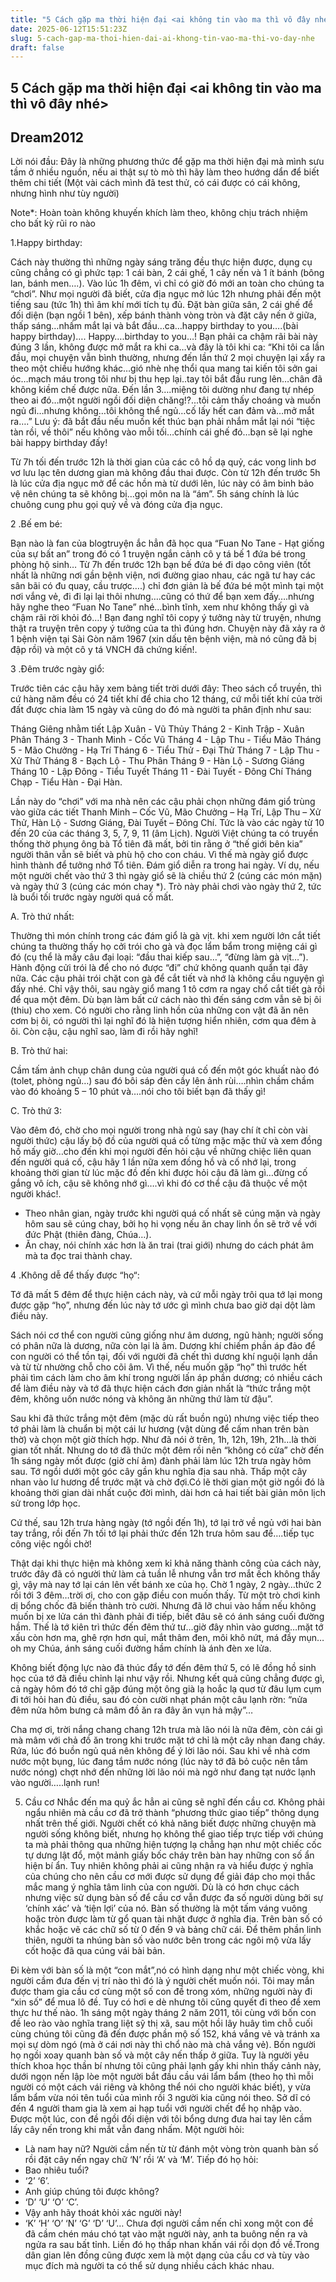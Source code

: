 ```yaml
---
title: "5 Cách gặp ma thời hiện đại <ai không tin vào ma thì vô đây nhé>"
date: 2025-06-12T15:51:23Z
slug: 5-cach-gap-ma-thoi-hien-dai-ai-khong-tin-vao-ma-thi-vo-day-nhe
draft: false
---
```


## 5 Cách gặp ma thời hiện đại <ai không tin vào ma thì vô đây nhé>

## Dream2012

Lời nói đầu: Đây là những phương thức để gặp ma thời hiện đại mà mình sưu tầm ở nhiều nguồn, nếu ai thật sự tò mò thì hãy làm theo hướng dẩn để biết thêm chi tiết (Một vài cách mình đã test thử, có cái được có cái không, nhưng hình như tùy người)
 
Note*: Hoàn toàn không khuyến khích làm theo, không chịu trách nhiệm cho bất kỳ rũi ro nào
 
1.Happy birthday:
 
Cách này thường thì những ngày sáng trăng đều thực hiện được, dụng cụ cũng chẳng có gì phức tạp: 1 cái bàn, 2 cái ghế, 1 cây nến và 1 ít bánh (bông lan, bánh men….). 
Vào lúc 1h đêm, vì chỉ có giờ đó mới an toàn cho chúng ta “chơi”. Như mọi người đã biết, cửa địa ngục mở lúc 12h nhưng phải đến một tiếng sau (tức 1h) thì âm khí mới tích tụ đủ. 
Đặt bàn giữa sân, 2 cái ghế để đối diện (bạn ngồi 1 bên), xếp bánh thành vòng tròn và đặt cây nến ở giữa, thấp sáng…nhấm mắt lại và bắt đầu…ca…happy birthday to you….(bài happy birthday)…. Happy….birthday to you…! Bạn phải ca chậm rãi bài này đúng 3 lần, không được mở mắt ra khi ca…và đây là tôi khi ca: 
“Khi tôi ca lần đầu, mọi chuyện vẫn bình thường, nhưng đến lần thứ 2 mọi chuyện lại xẩy ra theo một chiều hướng khác…gió nhè nhẹ thổi qua mang tai kiến tôi sởn gai óc…mạch máu trong tôi như bị thu hẹp lại..tay tôi bắt đầu rung lên…chân đã không kiềm chế được nữa. Đến lần 3….miệng tôi dường như đang tự nhép theo ai đó…một người ngồi đối diện chăng!?...tôi cảm thấy choáng và muốn ngủ đi…nhưng không…tôi không thể ngủ…cố lấy hết can đảm và…mở mắt ra….” 
Lưu ý: đã bắt đầu nếu muốn kết thúc bạn phải nhắm mắt lại nói “tiệc tàn rồi, về thôi” nếu không vào mỗi tối…chính cái ghế đó…bạn sẽ lại nghe bài happy birthday đấy! 
 
Từ 7h tối đến trước 12h là thời gian của các cô hồ dạ quỷ, các vong linh bơ vơ lưu lạc tên dương gian mà không đầu thai được. Còn từ 12h đến trước 5h là lúc cửa địa ngục mở để các hồn mà từ dưới lên, lúc này có âm binh bảo vệ nên chúng ta sẽ không bị…gọi môn na là “ám”. 5h sáng chính là lúc chuông cung phu gọi quỷ về và đóng cửa địa ngục.
 
2 .Bế em bé:
 
Bạn nào là fan của blogtruyện ắc hẳn đã học qua “Fuan No Tane - Hạt giống của sự bất an” trong đó có 1 truyện ngắn cảnh cô y tá bế 1 đứa bé trong phòng hộ sinh… 
Từ 7h đến trước 12h bạn bế đứa bé đi dạo công viên (tốt nhất là những nơi gần bệnh viện, nơi đường giao nhau, các ngã tư hay các sân bãi có đu quay, cầu trược….) chỉ đơn giản là bế đứa bé một mình tại một nơi vắng vẻ, đi đi lại lại thôi nhưng….cũng có thứ để bạn xem đấy….nhưng hãy nghe theo “Fuan No Tane” nhé…bình tĩnh, xem như không thấy gì và chậm rãi rời khỏi đó…! 
Bạn đang nghĩ tôi copy ý tưởng này từ truyện, nhưng thật ra truyện trên copy ý tưởng của ta thì đúng hơn. Chuyện này đã xảy ra ở 1 bệnh viện tại Sài Gòn năm 1967 (xin dấu tên bệnh viện, mà nó cũng đã bị đập rồi) và một cô y tá VNCH đã chứng kiến!.
 
3 .Đêm trước ngày giổ:
 
Trước tiên các cậu hãy xem bảng tiết trời dưới đây: 
Theo sách cổ truyền, thì cứ hàng năm đều có 24 tiết khí để chia cho 12 tháng, cứ mỗi tiết khí của trời đất được chia làm 15 ngày và cũng do đó mà người ta phân định như sau: 
 
 
Tháng Giêng nhằm tiết Lập Xuân - Vũ Thủy 
Tháng 2 - Kinh Trập - Xuân Phân 
Tháng 3 - Thanh Minh - Cốc Vũ 
Tháng 4 - Lập Thu - Tiểu Mão 
Tháng 5 - Mão Chưởng - Hạ Trí 
Tháng 6 - Tiểu Thử - Đại Thử 
Tháng 7 - Lập Thu - Xử Thử 
Tháng 8 - Bạch Lộ - Thu Phân 
Tháng 9 - Hàn Lộ - Sương Giáng 
Tháng 10 - Lập Đông - Tiểu Tuyết 
Tháng 11 - Đài Tuyết - Đông Chí 
Tháng Chạp - Tiểu Hàn - Đại Hàn. 
 
Lần này do “chơi” với ma nhà nên các cậu phải chọn những đám giổ trùng vào giữa các tiết Thanh Minh – Cốc Vũ, Mão Chưởng – Hạ Trí, Lập Thu – Xử Thử, Hàn Lộ - Sương Giáng, Đài Tuyết – Đông Chí. Tức là vào các ngày từ 10 đến 20 của các tháng 3, 5, 7, 9, 11 (âm Lịch). 
Người Việt chúng ta có truyền thống thờ phụng ông bà Tổ tiên đã mất, bởi tin rằng ở “thế giới bên kia” người thân vẫn sẽ biết và phù hộ cho con cháu. Vì thế mà ngày giổ được hình thành để tưởng nhớ Tổ tiên. 
Đám giổ diễn ra trong hai ngày. Ví dụ, nếu một người chết vào thứ 3 thì ngày giổ sẽ là chiều thứ 2 (cúng các món mặn) và ngày thứ 3 (cúng các món chay *). Trò này phải chơi vào ngày thứ 2, tức là buổi tối trước ngày người quá cố mất.
 
A. Trò thứ nhất:
 
 
Thường thì món chính trong các đám giổ là gà vịt. khi xem người lớn cắt tiết chúng ta thường thấy họ cởi trói cho gà và đọc lẩm bẩm trong miệng cái gì đó (cụ thể là mấy câu đại loại: “đầu thai kiếp sau…”, “đừng làm gà vịt…”). Hành động cửi trói là để cho nó được “đi” chứ không quanh quẩn tại đây nữa. 
Các cậu phải trói chặt con gà để cắt tiết và nhớ là không cầu nguyện gì đấy nhé. Chỉ vậy thôi, sau ngày giổ mang 1 tô cơm ra ngay chổ cắt tiết gà rồi để qua một đêm. Dù bạn làm bất cứ cách nào thì đến sáng cơm vẫn sẽ bị ôi (thiu) cho xem. 
Có người cho rằng linh hồn của những con vật đã ăn nên cơm bị ôi, có người thì lại nghĩ đó là hiện tượng hiển nhiên, cơm qua đêm à ôi. Còn cậu, cậu nghĩ sao, làm đi rồi hãy nghĩ!
 
 
B. Trò thứ hai:
 
 
Cầm tấm ảnh chụp chân dung của người quá cố đến một góc khuất nào đó (tolet, phòng ngủ…) sau đó bôi sáp đèn cầy lên ảnh rùi….nhìn chầm chầm vào đó khoảng 5 – 10 phút và….nói cho tôi biết bạn đã thấy gì!
 
 
C. Trò thứ 3:
 
 
Vào đêm đó, chờ cho mọi người trong nhà ngủ say (hay chí ít chỉ còn vài người thức) cậu lấy bộ đồ của người quá cố từng mặc mặc thử và xem đồng hồ mấy giờ…cho đến khi mọi người đến hỏi cậu về những chiệc liên quan đến người quá cố, cậu hãy 1 lần nữa xem đồng hồ và cố nhớ lại, trong khoảng thời gian từ lúc mặc đồ đến khi được hỏi cậu đã làm gì…đừng cố gắng vô ích, cậu sẽ không nhớ gì….vì khi đó cơ thể cậu đã thuộc về một người khác!. 
 
* Theo nhân gian, ngày trước khi người quá cố nhất sẽ cúng mặn và ngày hôm sau sẽ cúng chay, bởi họ hi vọng nếu ăn chay linh ồn sẽ trở về với đức Phật (thiên đàng, Chúa…). 
* Ăn chay, nói chính xác hơn là ăn trai (trai giới) nhưng do cách phát âm mà ta đọc trai thành chay.
 
4 .Không dễ để thấy được “họ“:
 
Tớ đã mất 5 đêm để thực hiện cách này, và cứ mỗi ngày trôi qua tớ lại mong được gặp “họ”, nhưng đến lúc này tớ ước gì mình chưa bao giờ dại dột làm điều này. 
 
 
Sách nói cơ thể con người cũng giống như âm dương, ngũ hành; người sống có phân nữa là dương, nữa còn lại là âm. Dương khí chiếm phần áp đảo để con người có thể tồn tại, đối với người đã chết thì dương khí nguội lạnh dần và từ từ nhường chỗ cho cõi âm. 
Vì thế, nếu muốn gặp “họ” thì trước hết phải tìm cách làm cho âm khí trong người lấn áp phần dương; có nhiều cách để làm điều này và tớ đã thực hiện cách đơn giản nhất là “thức trắng một đêm, không uốn nước nóng và không ăn những thứ làm từ đậu”. 
 
Sau khi đã thức trắng một đêm (mặc dù rất buồn ngủ) nhưng việc tiếp theo tớ phải làm là chuẩn bị một cái lư hương (vật dùng để cấm nhan trên bàn thờ) và chọn một giờ thích hợp. Như đã nói ở trên, 1h, 12h, 19h, 21h…là thời gian tốt nhất. Nhưng do tớ đã thức một đêm rồi nên “không có cửa” chờ đến 1h sáng ngày mốt được (giờ chí âm) đành phải làm lúc 12h trưa ngày hôm sau. 
Tớ ngồi dưới một góc cây gần khu nghĩa địa sau nhà. Thấp một cây nhan vào lư hương để trước mặt và chờ đợi.Có lẽ thời gian một giờ ngồi đó là khoảng thời gian dài nhất cuộc đời mình, dài hơn cả hai tiết bài giản môn lịch sử trong lớp học. 
 
Cứ thế, sau 12h trưa hàng ngày (tớ ngồi đến 1h), tớ lại trở về ngủ với hai bàn tay trắng, rồi đến 7h tối tớ lại phải thức đến 12h trưa hôm sau để….tiếp tục công việc ngồi chờ! 
 
Thật dại khi thực hiện mà không xem kỉ khả năng thành công của cách này, trước đây đã có người thử làm cả tuần lễ nhưng vẫn trơ mắt ếch không thấy gì, vậy mà nay tớ lại cán lên vết bánh xe của họ. Chờ 1 ngày, 2 ngày…thức 2 rồi tới 3 đêm…trời ơi, cho con gặp điều con muốn thấy. 
Từ một trò chơi kinh dị bổng chốc đã biến thành trò cười. 
Nhưng đã lỡ chui vào hầm nếu không muốn bị xe lửa cán thì đành phải đi tiếp, biết đâu sẽ có ánh sáng cuối đường hầm. Thế là tớ kiên trì thức đến đêm thứ tư…giờ đây nhìn vào gương…mặt tớ xấu còn hơn ma, ghê rợn hơn quỉ, mắt thâm đen, môi khô nứt, má đầy mụn…oh my Chúa, ánh sáng cuối đường hầm chính là ánh đèn xe lửa. 
 
Không biết động lực nào đã thúc đẩy tớ đến đêm thứ 5, có lẽ đồng hồ sinh học của tớ đã điều chỉnh lại như vậy rồi. Nhưng kết quả cũng chẳng được gì, cả ngày hôm đó tớ chỉ gặp đúng một ông già lạ hoắc lạ quơ từ đâu lụm cụm đi tới hỏi han đủ điều, sau đó còn cười nhạt phán một câu lạnh rờn: “nửa đêm nửa hôm bưng cả mâm đồ ăn ra đây ăn vụn hả mậy”… 
 
Cha mợ ơi, trời nắng chang chang 12h trưa mà lão nói là nữa đêm, còn cái gì mà mâm với chả đồ ăn trong khi trước mặt tớ chỉ là một cây nhan đang cháy. 
Rứa, lúc đó buồn ngủ quá nên không để ý lời lão nói. Sau khi về nhà cơm nước một bụng, lúc đang tắm nước nóng (lúc này tớ đã bỏ cuộc nên tắm nước nóng) chợt nhớ đến những lời lão nói mà ngở như đang tạt nước lạnh vào người…..lạnh run!
 
5. Cầu cơ
Nhắc đến ma quỷ ắc hẳn ai cũng sẽ nghĩ đến cầu cơ. Không phải ngẩu nhiên mà cầu cơ đã trở thành “phương thức giao tiếp” thông dụng nhất trên thế giới. Người chết có khả năng biết được những chuyện mà người sống không biết, nhưng họ không thể giao tiếp trực tiếp với chúng ta mà phải thông qua những hiện tượng lạ chẳng hạn như một chiếc cốc tự dưng lật đổ, một mảnh giấy bốc cháy trên bàn hay những con số ẩn hiện bí ẩn. Tuy nhiên không phải ai cũng nhận ra và hiểu được ý nghĩa của chúng cho nên cầu cơ mới được sử dụng để giải đáp cho mọi thắc mắc mang ý nghĩa tâm linh của con người. 
Dù là có hơn chục cách nhưng việc sử dụng bàn số để cầu cơ vẫn được đa số người dùng bởi sự ‘chính xác’ và ‘tiện lợi’ của nó. Bàn số thường là một tấm váng vuông hoặc tròn được làm từ gổ quan tài nhặt được ở nghĩa địa. Trên bàn số có khắc hoặc vẽ các chữ số từ 0 đến 9 và bảng chữ cái. 
Để thêm phần linh thiên, người ta nhúng bàn số vào nước bên trong các ngôi mộ vừa lấy cốt hoặc đã qua cúng vái bài bản. 
 
Đi kèm với bàn số là một “con mắt”,nó có hình dạng như một chiếc vòng, khi người cầm đưa đến vị trí nào thì đó là ý người chết muốn nói. 
Tôi may mắn được tham gia cầu cơ cùng một số con đề trong xóm, những người này đi “xin số” để mua lô đề. Tuy có hơi e dè nhưng tôi cũng quyết đi theo để xem thực hư thế nào. 
1h sáng một ngày tháng 2 năm 2011, tôi cùng với bốn con đề leo rào vào nghĩa trang liệt sỹ thị xã, sau một hồi lây huây tìm chỗ cuối cùng chúng tôi cũng đã đến được phần mộ số 152, khá vắng vẻ và tránh xa mọi sự dòm ngó (mà ở cái nơi này thì chổ nào mà chả vắng vẻ). Bốn người họ ngồi xoay quanh bàn số và một cây nến thấp ở giữa. Tuy là người yêu thích khoa học thần bí nhưng tôi cũng phải lạnh gấy khi nhìn thấy cảnh này, dưới ngọn nến lập lòe một người bắt đầu cầu vái lẩm bẩm (theo họ thì mỗi người có một cách vái riêng và không thể nói cho người khác biết), y vừa lẩm bẩm vừa nói tên tuổi của mình rồi 3 người kia cũng nói theo. 
Sở dĩ có đến 4 người tham gia là xem ai hạp tuổi với người chết để họ nhập vào. Được một lúc, con đề ngồi đối diện với tôi bổng dưng đưa hai tay lên cầm lấy cây nến trong khi mắt vẫn đang nhấm. Một người hỏi: 
- Là nam hay nữ? 
Người cầm nến từ từ đánh một vòng tròn quanh bàn số rồi đặt cây nến ngay chữ ‘N’ rồi ‘A’ và ‘M’. 
Tiếp đó họ hỏi: 
- Bao nhiêu tuổi? 
- ‘2’ ‘6’. 
- Anh giúp chúng tôi được không? 
- ‘D’ ‘U’ ‘O’ ‘C’. 
- Vậy anh hãy thoát khỏi xác người này! 
- ‘K’ ‘H’ ‘O’ ‘N’ ‘G’ ‘D’ ‘U’… 
Chưa đợi người cầm nến chỉ xong một con đề đã cầm chén máu chó tạt vào mặt người này, anh ta buông nến ra và ngửa ra sau bất tỉnh. Liền đó họ thấp nhan khấn vái rồi dọn đồ về.Trong dân gian lên đồng cũng được xem là một dạng của cầu cơ và tùy vào mục đích mà người ta có thể sử dụng nhiều cách khác nhau.